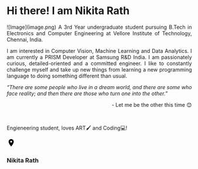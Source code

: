 # Hi there! I am Nikita Rath

<p align = "justify">
![Image](image.png)
A 3rd Year undergraduate student pursuing B.Tech in Electronics and Computer Engineering at Vellore Institute of Technology, Chennai, India.
</p>
<p align = "justify">
I am interested in Computer Vision, Machine Learning and Data Analytics. I am currently a PRISM Developer at Samsung R&D India. I am passionately curious, detailed-oriented and a committed engineer. I like to constantly challenge myself and take up new things from learning a new programming language to doing something different than usual.
</p>
<p align = "justify">
<I>“There are some people who live in a dream world, and there are some who face reality; and then there are those who turn one into the other.”</I> 
  <p align = "right">- Let me be the other this time 😊 <p>
</p>

<link rel="stylesheet" href="stylesheets/main.css">
<div class="main">
  <div class="image"><img src=""></div>
<div class=card>
  <p>Engieneering student, loves ART🖌️ and Coding💻!</p>
  <div class="location">
  <svg width="24" height="24" viewBox="0 0 24 24"> <path d="M12,11.5A2.5,2.5 0 0,1 9.5,9A2.5,2.5 0 0,1 12,6.5A2.5,2.5 0 0,1 14.5,9A2.5,2.5 0 0,1 12,11.5M12,2A7,7 0 0,0 5,9C5,14.25 12,22 12,22C12,22 19,14.25 19,9A7,7 0 0,0 12 ,2Z" /> </svg><h3>Nikita Rath</h3></div>
  <div class="icon">
    <a href="https://github.com/nikita9604" class="fa fa-github"target="_blank"></a>
    <a href="https://www.hackerrank.com/nikitarath01" class="fab fa-hackerrank"target="_blank"></a>
    <a href="https://www.linkedin.com/in/nikita-rath/" class="fa fa-linkedin"target="_blank"></a>
    <a href="www.youtube.com/c/NIKITARATH" class="fa fa-youtube"target="_blank"></a>
  </div>
  </div>
</div>
